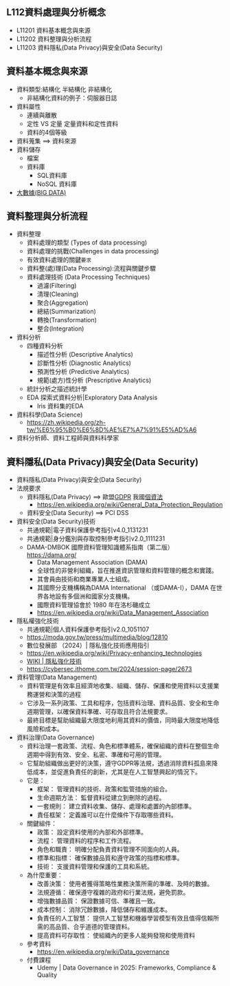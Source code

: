 ## L112資料處理與分析概念
- L11201 資料基本概念與來源
- L11202 資料整理與分析流程
- L11203 資料隱私(Data Privacy)與安全(Data Security)

## 資料基本概念與來源
- 資料類型:結構化 半結構化 非結構化  
  - 非結構化資料的例子：伺服器日誌
- 資料屬性
  - 連續與離散
  - 定性 VS 定量  定量資料和定性資料
  - 資料的4個等級
- 資料蒐集 ==> 資料來源
- 資料儲存
  - 檔案
  - 資料庫
    - SQL資料庫
    - NoSQL 資料庫
- [大數據(BIG DATA)](./Topics/大數據.md)

## 資料整理與分析流程
- 資料整理
  - 資料處理的類型 (Types of data processing)
  - 資料處理的挑戰(Challenges in data processing)
  - 有效資料處理的關鍵`要求`
  - 資料整(處)理(Data Processing):流程與關鍵步驟
  - 資料處理技術 (Data Processing Techniques)
    - 過濾(Filtering)
    - 清理(Cleaning)
    - 聚合(Aggregation)
    - 總結(Summarization)
    - 轉換(Transformation)
    - 整合(Integration)
- 資料分析
  - 四種資料分析
    - 描述性分析 (Descriptive Analytics)
    - 診斷性分析 (Diagnostic Analytics)
    - 預測性分析 (Predictive Analytics)
    - 規範(處方)性分析 (Prescriptive Analytics)
  - 統計分析之描述統計學
  - EDA 探索式資料分析|Exploratory Data Analysis
    - Iris 資料集的EDA 
- 資料科學(Data Science)
  - https://zh.wikipedia.org/zh-tw/%E6%95%B0%E6%8D%AE%E7%A7%91%E5%AD%A6 
- 資料分析師、資料工程師與資料科學家

## 資料隱私(Data Privacy)與安全(Data Security)
- 資料隱私(Data Privacy)與安全(Data Security)
- 法規要求
  - 資料隱私(Data Privacy) ==> 歐盟[GDPR](https://gdpr.eu/tag/gdpr/)  我國[個資法](https://law.moj.gov.tw/LawClass/LawAll.aspx?PCode=I0050021)
    - https://en.wikipedia.org/wiki/General_Data_Protection_Regulation 
  - 資料安全(Data Security) ==> PCI DSS
- 資料安全(Data Security)技術
  - 共通規範|電子資料保護參考指引v4.0_1131231
  - 共通規範|身分鑑別與存取控制參考指引v2.0_1111231
  - DAMA-DMBOK 國際資料管理知識體系指南（第二版）https://dama.org/
    - Data Management Association (DAMA)
    - 全球性的非營利組織，旨在推進資訊管理和資料管理的概念和實踐。
    - 其會員由技術和商業專業人士組成。
    - 其國際分支機構稱為DAMA International （或DAMA-I），DAMA 在世界各地設有多個洲和國家分支機構。
    - 國際資料管理協會於 1980 年在洛杉磯成立
    - https://en.wikipedia.org/wiki/Data_Management_Association
- 隱私權強化技術
  - 共通規範|個人資料保護參考指引v2.0_1051107
  - https://moda.gov.tw/press/multimedia/blog/12810
  - 數位發展部 （2024）| 隱私強化技術應用指引
  - https://en.wikipedia.org/wiki/Privacy-enhancing_technologies
  - [WIKI | 隱私強化技術](https://zh.wikipedia.org/zh-tw/%E9%9A%B1%E7%A7%81%E5%BC%B7%E5%8C%96%E6%8A%80%E8%A1%93)
  - https://cybersec.ithome.com.tw/2024/session-page/2673
- 資料管理(Data Management)
  - 資料管理是有效率且經濟地收集、組織、儲存、保護和使用資料以支援業務運營和決策的過程
  - 它涉及一系列政策、工具和程序，包括資料治理、資料品質、安全和生命週期管理，以確保資料準確、可存取且符合法規要求。
  - 最終目標是幫助組織最大限度地利用其資料的價值，同時最大限度地降低風險和成本。 
- 資料治理(Data Governance)
  - 資料治理一套政策、流程、角色和標準體系，確保組織的資料在整個生命週期中得到有效、安全、私密、準確和可用的管理。
  - 它幫助組織做出更好的決策，遵守GDPR等法規，透過消除資料孤島來降低成本，並促進負責任的創新，尤其是在人工智慧興起的情況下。
  - 它是：
    - 框架： 管理資料的技術、政策和監管措施的組合。
    - 生命週期方法： 監督資料從建立到刪除的過程。
    - 一套規則： 建立資料收集、儲存、處理和處置的內部標準。
    - 責任框架： 定義誰可以在什麼條件下存取哪些資料。
  - 關鍵組件：
    - 政策： 設定資料使用的內部和外部標準。
    - 流程： 管理資料的程序和工作流程。
    - 角色和職責： 明確分配負責資料管理不同面向的人員。
    - 標準和指標： 確保數據品質和遵守政策的指標和標準。
    - 技術： 支援資料管理和保護的工具和系統。
  - 為什麼重要：
    - 改善決策： 使用者獲得策略性業務決策所需的準確、及時的數據。
    - 法規遵循： 確保遵守複雜的政府和行業法規，避免罰款。
    - 增強數據品質： 保證數據可信、準確且一致。
    - 成本控制： 消除冗餘數據，降低儲存和維護成本。
    - 負責任的人工智慧： 提供人工智慧和機器學習模型有效且值得信賴所需的高品質、合乎道德的管理資料。
    - 提高資料可存取性： 使組織內的更多人能夠發現和使用資料 
  - 參考資料
    - https://en.wikipedia.org/wiki/Data_governance 
  - 付費課程
    - Udemy | Data Governance in 2025: Frameworks, Compliance & Quality 
